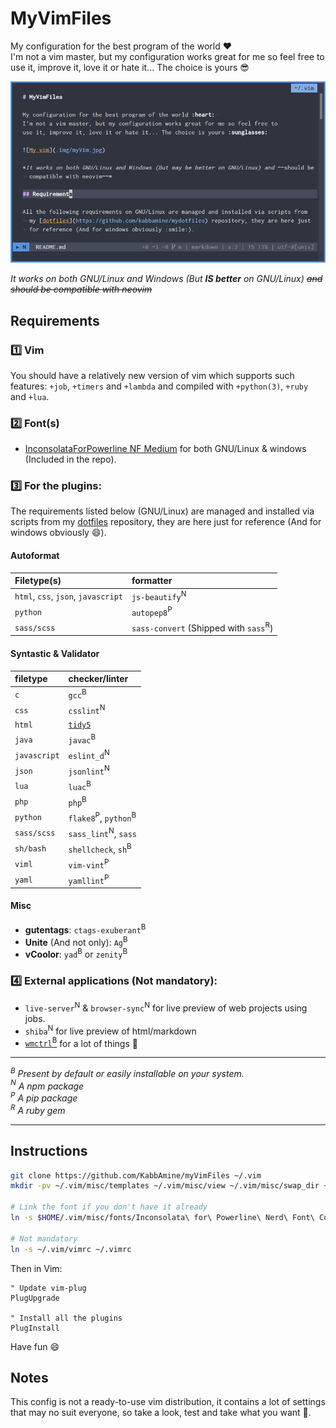 # MyVimFiles

My configuration for the best program of the world :heart:  
I'm not a vim master, but my configuration works great for me so feel free to
use it, improve it, love it or hate it... The choice is yours :sunglasses:

![My vim](.img/myVim.jpg)

*It works on both GNU/Linux and Windows (But **IS better** on GNU/Linux) ~~and should be compatible with neovim~~*

## Requirements

### :one: Vim

You should have a relatively new version of vim which supports such features: `+job`, `+timers` and `+lambda` and compiled with `+python(3)`, `+ruby` and `+lua`.

### :two: Font(s)
  - [InconsolataForPowerline NF Medium](https://github.com/ryanoasis/nerd-fonts) for both GNU/Linux & windows (Included in the repo).

### :three: For the plugins:

The requirements listed below (GNU/Linux) are managed and installed via scripts from my [dotfiles](https://github.com/kabbamine/mydotfiles) repository, they are here just for reference (And for windows obviously :smile:).

#### Autoformat

| Filetype(s)                         | formatter
| :-------------------------          | :-------------------------
| `html`, `css`, `json`, `javascript` | `js-beautify`<sup>N</sup>
| `python`                            | `autopep8`<sup>P</sup>
| `sass/scss`                         | `sass-convert` (Shipped with `sass`<sup>R</sup>)

#### Syntastic & Validator

| filetype                   | checker/linter
| :------------------------- | :-------------------------
| `c`                        | `gcc`<sup>B</sup>
| `css`                      | `csslint`<sup>N</sup>
| `html`                     | [`tidy5`](https://github.com/htacg/tidy-html5)
| `java`                     | `javac`<sup>B</sup>
| `javascript`               | `eslint_d`<sup>N</sup>
| `json`                     | `jsonlint`<sup>N</sup>
| `lua`                      | `luac`<sup>B</sup>
| `php`                      | `php`<sup>B</sup>
| `python`                   | `flake8`<sup>P</sup>, `python`<sup>B</sup>
| `sass/scss`                | `sass_lint`<sup>N</sup>, `sass`
| `sh/bash`                  | `shellcheck`, `sh`<sup>B</sup>
| `viml`                     | `vim-vint`<sup>P</sup>
| `yaml`                     | `yamllint`<sup>P</sup>

#### Misc

- **gutentags**: `ctags-exuberant`<sup>B</sup>
- **Unite** (And not only): `Ag`<sup>B</sup>
- **vCoolor**: `yad`<sup>B</sup> or `zenity`<sup>B</sup>

### :four: External applications (Not mandatory):

  - `live-server`<sup>N</sup> & `browser-sync`<sup>N</sup> for live preview of web projects using jobs.
  - `shiba`<sup>N</sup> for live preview of html/markdown
  - [`wmctrl`<sup>B</sup>](http://tomas.styblo.name/wmctrl/) for a lot of things :beer:

-----------------------------

*<a id="B"><sup>B</sup></a> Present by default or easily installable on your system.*  
*<a id="N"><sup>N</sup></a> A npm package*  
*<a id="P"><sup>P</sup></a> A pip package*  
*<a id="R"><sup>R</sup></a> A ruby gem*  

-----------------------------

## Instructions

```sh
git clone https://github.com/KabbAmine/myVimFiles ~/.vim
mkdir -pv ~/.vim/misc/templates ~/.vim/misc/view ~/.vim/misc/swap_dir ~/.vim/misc/undodir

# Link the font if you don't have it already
ln -s $HOME/.vim/misc/fonts/Inconsolata\ for\ Powerline\ Nerd\ Font\ Complete\ Windows\ Compatible.otf ~/.fonts/

# Not mandatory
ln -s ~/.vim/vimrc ~/.vimrc
```

Then in Vim:

```vim
" Update vim-plug
PlugUpgrade

" Install all the plugins
PlugInstall
```
Have fun :smile:

## Notes

This config is not a ready-to-use vim distribution, it contains a lot of settings that may no suit everyone, so take a look, test and take what you want :beer:.
